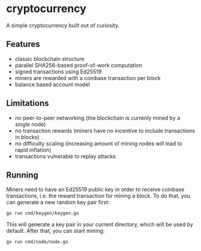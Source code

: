 # cryptocurrency

A simple cryptocurrency built out of curiosity.

## Features

- classic blockchain structure
- parallel SHA256-based proof-of-work computation
- signed transactions using Ed25519
- miners are rewarded with a coinbase transaction per block
- balance based account model

## Limitations

- no peer-to-peer networking (the blockchain is currenly mined by a single node)
- no transaction rewards (miners have no incentive to include transactions in blocks)
- no difficulty scaling (increasing amount of mining nodes will lead to rapid inflation)
- transactions vulnerable to replay attacks

## Running

Miners need to have an Ed25519 public key in order to receive coinbase transactions, i.e. the reward transaction for mining a block. To do that, you can generate a new random key pair first:

```shell
go run cmd/keygen/keygen.go
```

This will generate a key pair in your current directory, which will be used by default. After that, you can start mining:

```shell
go run cmd/node/node.go
```
